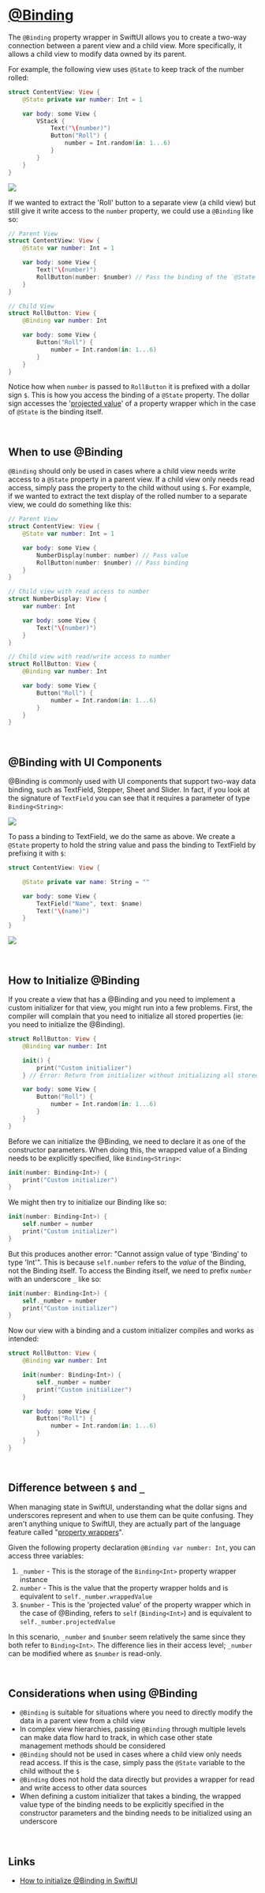 # [@Binding](https://developer.apple.com/documentation/swiftui/binding)

The `@Binding` property wrapper in SwiftUI allows you to create a two-way connection between a parent view and a child view. More specifically, it allows a child view to modify data owned by its parent.

For example, the following view uses `@State` to keep track of the number rolled:

```swift
struct ContentView: View {
    @State private var number: Int = 1

    var body: some View {
        VStack {
            Text("\(number)")
            Button("Roll") {
                number = Int.random(in: 1...6)
            }
        }
    }
}
```

![](../State/images/1.gif)

If we wanted to extract the 'Roll' button to a separate view (a child view) but still give it write access to the `number` property, we could use a `@Binding` like so:

```swift
// Parent View
struct ContentView: View {
    @State var number: Int = 1

    var body: some View {
        Text("\(number)")
        RollButton(number: $number) // Pass the binding of the `@State` property to the child view
    }
}

// Child View
struct RollButton: View {
    @Binding var number: Int

    var body: some View {
        Button("Roll") {
            number = Int.random(in: 1...6)
        }
    }
}
```

Notice how when `number` is passed to `RollButton` it is prefixed with a dollar sign `$`. This is how you access the binding of a `@State` property. The dollar sign accesses the '[projected value](https://github.com/brittpinder/ios-reference/tree/main/swift/properties#projected-values)' of a property wrapper which in the case of `@State` is the binding itself.

<br/>

## When to use @Binding

`@Binding` should only be used in cases where a child view needs write access to a `@State` property in a parent view. If a child view only needs read access, simply pass the property to the child without using `$`. For example, if we wanted to extract the text display of the rolled number to a separate view, we could do something like this:

```swift
// Parent View
struct ContentView: View {
    @State var number: Int = 1

    var body: some View {
        NumberDisplay(number: number) // Pass value
        RollButton(number: $number) // Pass binding
    }
}

// Child view with read access to number
struct NumberDisplay: View {
    var number: Int

    var body: some View {
        Text("\(number)")
    }
}

// Child view with read/write access to number
struct RollButton: View {
    @Binding var number: Int

    var body: some View {
        Button("Roll") {
            number = Int.random(in: 1...6)
        }
    }
}
```

<br/>

## @Binding with UI Components

@Binding is commonly used with UI components that support two-way data binding, such as TextField, Stepper, Sheet and Slider. In fact, if you look at the signature of `TextField` you can see that it requires a parameter of type `Binding<String>`:

![](images/1.png)

To pass a binding to TextField, we do the same as above. We create a `@State` property to hold the string value and pass the binding to TextField by prefixing it with `$`:

```swift
struct ContentView: View {

    @State private var name: String = ""

    var body: some View {
        TextField("Name", text: $name)
        Text("\(name)")
    }
}
```

![](images/2.gif)

<br/>

## How to Initialize @Binding

If you create a view that has a @Binding and you need to implement a custom initializer for that view, you might run into a few problems. First, the compiler will complain that you need to initialize all stored properties (ie: you need to initialize the @Binding).

```swift
struct RollButton: View {
    @Binding var number: Int

    init() {
        print("Custom initializer")
    } // Error: Return from initializer without initializing all stored properties

    var body: some View {
        Button("Roll") {
            number = Int.random(in: 1...6)
        }
    }
}
```

Before we can initialize the @Binding, we need to declare it as one of the constructor parameters. When doing this, the wrapped value of a Binding needs to be explicitly specified, like `Binding<String>`:

```swift
init(number: Binding<Int>) {
    print("Custom initializer")
}
```

We might then try to initialize our Binding like so:

```swift
init(number: Binding<Int>) {
    self.number = number
    print("Custom initializer")
}
```
But this produces another error: "Cannot assign value of type 'Binding<Int>' to type 'Int'". This is because `self.number` refers to the *value* of the Binding, not the Binding itself. To access the Binding itself, we need to prefix `number` with an underscore `_` like so:

```swift
init(number: Binding<Int>) {
    self._number = number
    print("Custom initializer")
}
```

Now our view with a binding and a custom initializer compiles and works as intended:

```swift
struct RollButton: View {
    @Binding var number: Int

    init(number: Binding<Int>) {
        self._number = number
        print("Custom initializer")
    }

    var body: some View {
        Button("Roll") {
            number = Int.random(in: 1...6)
        }
    }
}
```

<br/>

## Difference between `$` and `_`

When managing state in SwiftUI, understanding what the dollar signs and underscores represent and when to use them can be quite confusing. They aren't anything unique to SwiftUI, they are actually part of the language feature called "[property wrappers](https://github.com/brittpinder/ios-reference/tree/main/swift/properties#property-wrappers)".

Given the following property declaration `@Binding var number: Int`, you can access three variables:

1. `_number` - This is the storage of the `Binding<Int>` property wrapper instance
2. `number` - This is the value that the property wrapper holds and is equivalent to `self._number.wrappedValue`
3. `$number` - This is the 'projected value' of the property wrapper which in the case of @Binding, refers to `self` (`Binding<Int>`) and is equivalent to `self._number.projectedValue`

In this scenario, `_number` and `$number` seem relatively the same since they both refer to `Binding<Int>`. The difference lies in their access level; `_number` can be modified where as `$number` is read-only.


<br/>

## Considerations when using @Binding

- `@Binding` is suitable for situations where you need to directly modify the data in a parent view from a child view
- In complex view hierarchies, passing `@Binding` through multiple levels can make data flow hard to track, in which case other state management methods should be considered
- `@Binding` should not be used in cases where a child view only needs read access. If this is the case, simply pass the `@State` variable to the child without the `$`
- `@Binding` does not hold the data directly but provides a wrapper for read and write access to other data sources
- When defining a custom initializer that takes a binding, the wrapped value type of the binding needs to be explicitly specified in the constructor parameters and the binding needs to be initialized using an underscore

<br/>

## Links

- [How to initialize @Binding in SwiftUI](https://sarunw.com/posts/binding-initialization/)
